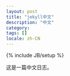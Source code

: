 ```yaml
---
layout: post
title: "jekyll中文"
description: "中文"
category: 
tags: []
locale: zh-CN
---
```

{% include JB/setup %}

这是一篇中文日志。
